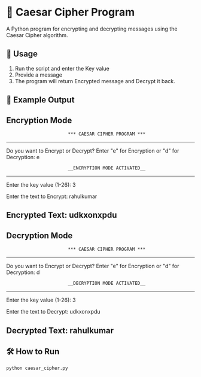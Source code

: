 # 🔗 Caesar Cipher Program
A Python program for encrypting and decrypting messages using the Caesar Cipher algorithm.

## 📌 Usage
1. Run the script and enter the Key value
2. Provide a message
3. The program will return Encrypted message and Decrypt it back.

## 📜 Example Output
**Encryption Mode**<br>
------------------------------------------------------------------------------------
                           *** CAESAR CIPHER PROGRAM ***                            
------------------------------------------------------------------------------------

Do you want to Encrypt or Decrypt?
Enter "e" for Encryption or "d" for Decryption: e

                           __ENCRYPTION MODE ACTIVATED__                            
------------------------------------------------------------------------------------

Enter the key value (1-26): 3

Enter the text to Encrypt: rahulkumar

Encrypted Text: udkxonxpdu
------------------------------------------------------------------------------------

**Decryption Mode**<br>
------------------------------------------------------------------------------------
                           *** CAESAR CIPHER PROGRAM ***                            
------------------------------------------------------------------------------------

Do you want to Encrypt or Decrypt?
Enter "e" for Encryption or "d" for Decryption: d

                           __DECRYPTION MODE ACTIVATED__                            
------------------------------------------------------------------------------------

Enter the key value (1-26): 3

Enter the text to Decrypt: udkxonxpdu

Decrypted Text: rahulkumar
------------------------------------------------------------------------------------

## 🛠️ How to Run
```sh
python caesar_cipher.py


